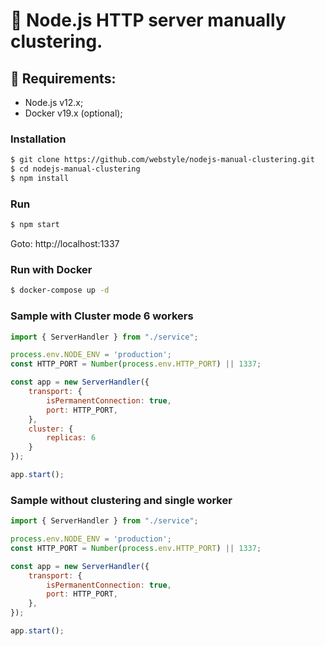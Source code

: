 # 🚀 Node.js HTTP server manually clustering.

## 📌 Requirements:
* Node.js v12.x;
* Docker v19.x (optional);

### Installation
```bash
$ git clone https://github.com/webstyle/nodejs-manual-clustering.git
$ cd nodejs-manual-clustering
$ npm install
```

### Run
```bash
$ npm start
```
Goto: http://localhost:1337


### Run with Docker
```bash
$ docker-compose up -d
```

### Sample with Cluster mode 6 workers
```javascript
import { ServerHandler } from "./service";

process.env.NODE_ENV = 'production';
const HTTP_PORT = Number(process.env.HTTP_PORT) || 1337;

const app = new ServerHandler({
    transport: {
        isPermanentConnection: true,
        port: HTTP_PORT,
    },
    cluster: {
        replicas: 6
    }
});

app.start();
```

### Sample without clustering and single worker
```javascript
import { ServerHandler } from "./service";

process.env.NODE_ENV = 'production';
const HTTP_PORT = Number(process.env.HTTP_PORT) || 1337;

const app = new ServerHandler({
    transport: {
        isPermanentConnection: true,
        port: HTTP_PORT,
    },
});

app.start();
```
